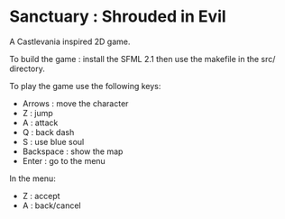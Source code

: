 Sanctuary : Shrouded in Evil
===

A Castlevania inspired 2D game. 


To build the game : install the SFML 2.1 then use the makefile in the src/ directory.

To play the game use the following keys:
- Arrows : move the character
- Z : jump
- A : attack
- Q : back dash
- S : use blue soul
- Backspace : show the map
- Enter : go to the menu

In the menu:
- Z : accept
- A : back/cancel
